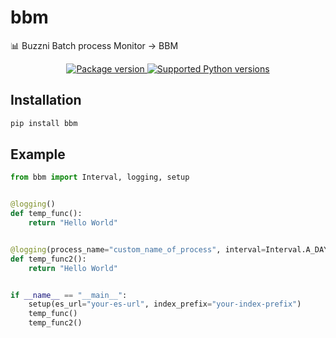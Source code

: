 # bbm
📊 Buzzni Batch process Monitor -> BBM 

</p>
<p align="center">
<a href="https://pypi.org/project/bbm" target="_blank">
    <img src="https://img.shields.io/pypi/v/bbm?color=%2334D058&label=pypi%20package" alt="Package version">
</a>
<a href="https://pypi.org/project/bbm" target="_blank">
    <img src="https://img.shields.io/pypi/pyversions/bbm?color=%2334D058" alt="Supported Python versions">
</a>
</p>

## Installation
```bash
pip install bbm
```

## Example
```python
from bbm import Interval, logging, setup


@logging()
def temp_func():
    return "Hello World"


@logging(process_name="custom_name_of_process", interval=Interval.A_DAY)
def temp_func2():
    return "Hello World"


if __name__ == "__main__":
    setup(es_url="your-es-url", index_prefix="your-index-prefix")
    temp_func()
    temp_func2()
```
